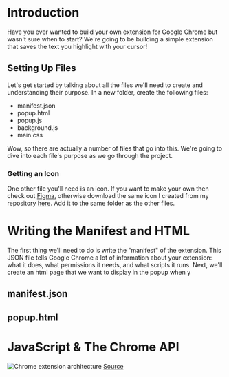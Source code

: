 # Introduction
Have you ever wanted to build your own extension for Google Chrome but wasn't sure when to start? We're going to be building a simple extension that saves the text you highlight with your cursor!
## Setting Up Files
Let's get started by talking about all the files we'll need to create and understanding their purpose. In a new folder, create the following files:

* manifest.json
* popup.html
* popup.js
* background.js
* main.css

Wow, so there are actually a number of files that go into this. We're going to dive into each file's purpose as we go through the project. 

### Getting an Icon
One other file you'll need is an icon. If you want to make your own then check out [Figma](https://www.figma.com/), otherwise download the same icon I created from my repository [here](https://github.com/maximgeller/projects/blob/master/chrome_extension/img/icon48.png?raw=true). Add it to the same folder as the other files.

# Writing the Manifest and HTML
The first thing we'll need to do is write the "manifest" of the extension. This JSON file tells Google Chrome a lot of information about your extension: what it does, what permissions it needs, and what scripts it runs. Next, we'll create an html page that we want to display in the popup when y
## manifest.json
## popup.html
# JavaScript & The Chrome API
![Chrome extension architecture](https://github.com/maximgeller/projects/blob/master/chrome_extension/img/popuparc.png?raw=true)
[Source](https://developer.chrome.com/extensions/overview)

<!--stackedit_data:
eyJoaXN0b3J5IjpbMzI5MTMwMDQ3LDE5ODY5MzcwNzhdfQ==
-->